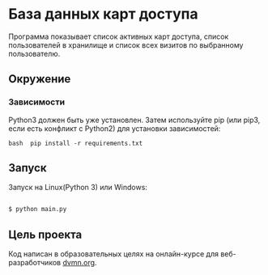 # База данных карт доступа

Программа показывает список активных карт доступа, список пользователей в хранилище и список всех визитов по выбранному пользователю.

## Окружение 

### Зависимости 

Python3 должен быть уже установлен. Затем используйте pip (или pip3, если есть конфликт с Python2) для установки зависимостей: 

`` bash 
pip install -r requirements.txt 
`` 

## Запуск

Запуск на Linux(Python 3) или Windows:

```bash

$ python main.py

```

## Цель проекта

Код написан в образовательных целях на онлайн-курсе для веб-разработчиков [dvmn.org](https://dvmn.org/).